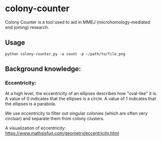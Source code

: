 # colony-counter
Colony Counter is a tool used to aid in MMEJ (microhomology-mediated end joining) research.

## Usage
`python colony-counter.py -a count -p ~/path/to/file.png`

## Background knowledge:

### Eccentricity:
At a high level, the eccentricity of an ellipses describes how "oval-like" it is. A value of 0 indicates that the ellipses is a circle. A value of 1 indicates that the ellipses is a parabola.

We use eccentricity to filter out singular colonies (which are often very circluar) and separate them from colony clusters.

A visualization of eccentricity:
https://www.mathsisfun.com/geometry/eccentricity.html
